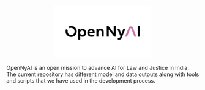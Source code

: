 <p align="center">
  <img src="opennyai_logo.png" width="252" height="140"/>
</p>


OpenNyAI is an open mission to advance AI for Law and Justice in India. The current repository has different model and data outputs along with tools and scripts that we have used in the development process.


